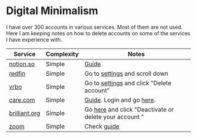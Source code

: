 # Digital Minimalism

I have over 300 accounts in various services. Most of them are not used. Here I am keeping notes on how to delete accounts on some of the services I have experience with.

| Service | Complexity | Notes | 
| ------- | ---------- | ----- |
| [notion.so](https://www.notion.so) | Simple | [Guide](https://www.notion.so/help/delete-your-account#how-do-i-delete-an-account) | 
| [redfin](https://www.redfin.com) | Simple | Go to [settings](https://www.redfin.com/myredfin/settings) and scroll down |
| [vrbo](https://www.vrbo.com) | Simple | Go to [settings](https://www.vrbo.com/account/settings) and click "Delete account" |
| [care.com](https://care.com) | Simple | [Guide](https://help.care.com/families/s/article/How-do-I-close-my-care-com-account-for-families?language=en_US&memberUUID=26265e7e-7782-4ec2-af1e-759619fbfe75&memberType=BASIC). Login and go [here](https://www.care.com/member/captureEditMembershipInformation.do). |
| [brilliant.org](https://brilliant.org/account/social/connections/) | Simple | Go [here](https://brilliant.org/account/social/connections/) and click "Deactivate or delete your account "
| [zoom](https://zoom.com) | Simple | Check [guide](https://support.zoom.com/hc/en/article?id=zm_kb&sysparm_article=KB0067341) |
